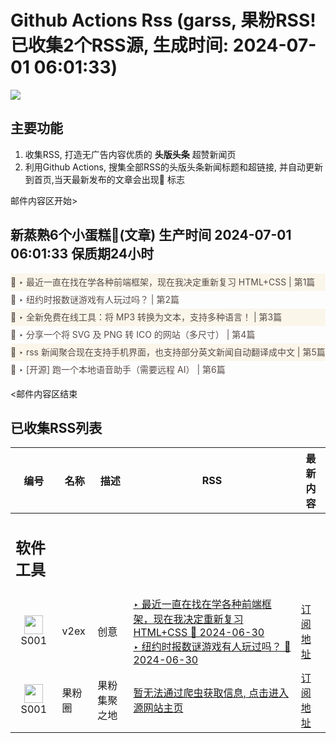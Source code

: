 # Github Actions Rss (garss, 果粉RSS! 已收集2个RSS源, 生成时间: 2024-07-01 06:01:33)

![](https://cdn.jsdelivr.net/gh/xinkeji/garss/_media/ga-rss.png)



## 主要功能
1. 收集RSS, 打造无广告内容优质的 **头版头条** 超赞新闻页
2. 利用Github Actions, 搜集全部RSS的头版头条新闻标题和超链接, 并自动更新到首页,当天最新发布的文章会出现🌈 标志

邮件内容区开始>
<h2>新蒸熟6个小蛋糕🍰(文章) 生产时间 2024-07-01 06:01:33 保质期24小时</h2>

<div style='line-height:3;background-color:#FAF6EA;' ><a href='https://www.v2ex.com/t/1053725#reply15' style="line-height:2;text-decoration:none;display:block;color:#584D49;">🌈 ‣ 最近一直在找在学各种前端框架，现在我决定重新复习 HTML+CSS | 第1篇</a></div><div style='line-height:3;' ><a href='https://www.v2ex.com/t/1053757#reply1' style="line-height:2;text-decoration:none;display:block;color:#584D49;">🌈 ‣ 纽约时报数谜游戏有人玩过吗？ | 第2篇</a></div><div style='line-height:3;background-color:#FAF6EA;' ><a href='https://www.v2ex.com/t/1053706#reply1' style="line-height:2;text-decoration:none;display:block;color:#584D49;">🌈 ‣ 全新免费在线工具：将 MP3 转换为文本，支持多种语言！ | 第3篇</a></div><div style='line-height:3;' ><a href='https://www.v2ex.com/t/1053720#reply1' style="line-height:2;text-decoration:none;display:block;color:#584D49;">🌈 ‣ 分享一个将 SVG 及 PNG 转 ICO 的网站（多尺寸） | 第4篇</a></div><div style='line-height:3;background-color:#FAF6EA;' ><a href='https://www.v2ex.com/t/1053683#reply2' style="line-height:2;text-decoration:none;display:block;color:#584D49;">🌈 ‣ rss 新闻聚合现在支持手机界面，也支持部分英文新闻自动翻译成中文 | 第5篇</a></div><div style='line-height:3;' ><a href='https://www.v2ex.com/t/1053754#reply0' style="line-height:2;text-decoration:none;display:block;color:#584D49;">🌈 ‣ [开源] 跑一个本地语音助手（需要远程 AI） | 第6篇</a></div>

<邮件内容区结束

## 已收集RSS列表

| 编号 | 名称 | 描述 | RSS | 最新内容 |
| --- | --- | --- | --- | --- |
| <h2 id="软件工具">软件工具</h2> |  |   |  |  |
| <div id="S001" style="text-align: center;"><img src="https://cdn.jsdelivr.net/gh/zhaoolee/garss/_media/favicon/S001.png" width="30px" style="width:30px;height: auto;"/><br><span>S001</span></div> | v2ex | 创意 | [‣ 最近一直在找在学各种前端框架，现在我决定重新复习 HTML+CSS 🌈 2024-06-30](https://www.v2ex.com/t/1053725#reply15)<br/>[‣ 纽约时报数谜游戏有人玩过吗？ 🌈 2024-06-30](https://www.v2ex.com/t/1053757#reply1) | [订阅地址](https://www.v2ex.com/feed/tab/creative.xml) |
| <div id="S001" style="text-align: center;"><img src="https://cdn.jsdelivr.net/gh/zhaoolee/garss/_media/favicon/S001.png" width="30px" style="width:30px;height: auto;"/><br><span>S001</span></div> | 果粉圈 | 果粉集聚之地 | [暂无法通过爬虫获取信息, 点击进入源网站主页](https://g0f.cn) | [订阅地址](https://g0f.cn/rss.xml) |



